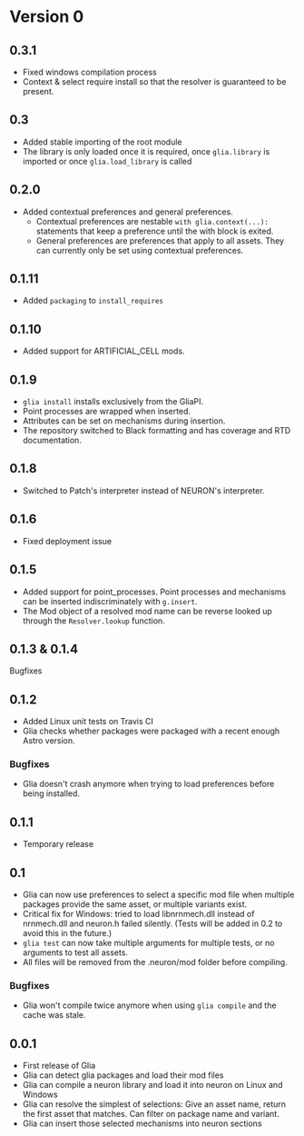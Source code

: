 # Version 0

## 0.3.1

* Fixed windows compilation process
* Context & select require install so that the resolver is guaranteed to be present.

## 0.3

* Added stable importing of the root module
* The library is only loaded once it is required, once `glia.library` is imported or once
  `glia.load_library` is called

## 0.2.0

* Added contextual preferences and general preferences.
  * Contextual preferences are nestable `with glia.context(...):` statements that keep
    a preference until the with block is exited.
  * General preferences are preferences that apply to all assets. They can currently only
    be set using contextual preferences.

## 0.1.11

* Added `packaging` to `install_requires`

## 0.1.10

* Added support for ARTIFICIAL_CELL mods.

## 0.1.9

* `glia install` installs exclusively from the GliaPI.
* Point processes are wrapped when inserted.
* Attributes can be set on mechanisms during insertion.
* The repository switched to Black formatting and has coverage and RTD documentation.

## 0.1.8

* Switched to Patch's interpreter instead of NEURON's interpreter.

## 0.1.6

* Fixed deployment issue

## 0.1.5

* Added support for point_processes. Point processes and mechanisms can be
  inserted indiscriminately with `g.insert`.
* The Mod object of a resolved mod name can be reverse looked up through the
  `Resolver.lookup` function.

## 0.1.3 & 0.1.4

Bugfixes

## 0.1.2

* Added Linux unit tests on Travis CI
* Glia checks whether packages were packaged with a recent enough Astro version.

### Bugfixes

* Glia doesn't crash anymore when trying to load preferences before being
  installed.

## 0.1.1

* Temporary release

## 0.1

* Glia can now use preferences to select a specific mod file when multiple
  packages provide the same asset, or multiple variants exist.
* Critical fix for Windows: tried to load libnrnmech.dll instead of nrnmech.dll
  and neuron.h failed silently. (Tests will be added in 0.2 to avoid this in the
  future.)
* `glia test` can now take multiple arguments for multiple tests, or no
  arguments to test all assets.
* All files will be removed from the .neuron/mod folder before compiling.

### Bugfixes

* Glia won't compile twice anymore when using `glia compile` and the cache was
  stale.

## 0.0.1

* First release of Glia
* Glia can detect glia packages and load their mod files
* Glia can compile a neuron library and load it into neuron on Linux and Windows
* Glia can resolve the simplest of selections: Give an asset name, return the first
  asset that matches. Can filter on package name and variant.
* Glia can insert those selected mechanisms into neuron sections
